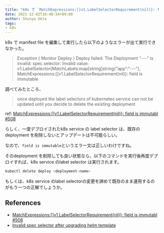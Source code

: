 ```yaml
---
title: "k8s で `MatchExpressions:[]v1.LabelSelectorRequirement(nil)}: field is immutable` エラーが出でデプロイ失敗時の対処方法"
date: 2021-12-02T16:48:54+09:00
author: Shunya Ueta
tags:
- k8s
---
```


k8s で manifest file を編集して実行したら以下のようなエラーが出て実行できなかった。

>  Exception ( Monitor Deploy )
Deploy failed: The Deployment “---” is invalid: spec.selector: Invalid value: v1.LabelSelector{MatchLabels:map[string]string{“app”:“---”}, MatchExpressions:[]v1.LabelSelectorRequirement(nil)}: field is immutable

調べてみたところ、

> once deployed the label selectors of kubernetes service can not be updated until you decide to delete the existing deployment

ref: [MatchExpressions:[]v1.LabelSelectorRequirement(nil)}: field is immutabl #508](https://github.com/kubernetes/client-go/issues/508#issuecomment-589296590)

らしく、一度デプロイされたk8s service の label selector は、既存のdeployment を削除しないとアップデートは不可能らしい。

なので、`field is immutable`というエラー文は正しいわけですね。

そのdeployment を削除しても良い状態なら、以下のコマンドを実行後再度デプロイすれば、k8s service のlabel selector は実行されます。

```bash
kubectl delete deploy <deployment-name>
```

もしくは、k8s service のlabel selectorの変更を諦めて既存のまま運用するのがもう一つの正解でしょうか。


## References

- [MatchExpressions:[]v1.LabelSelectorRequirement(nil)}: field is immutabl #508](https://github.com/kubernetes/client-go/issues/508#issuecomment-589296590)
- [Invalid spec selector after upgrading helm template](https://stackoverflow.com/questions/53998259/invalid-spec-selector-after-upgrading-helm-template)